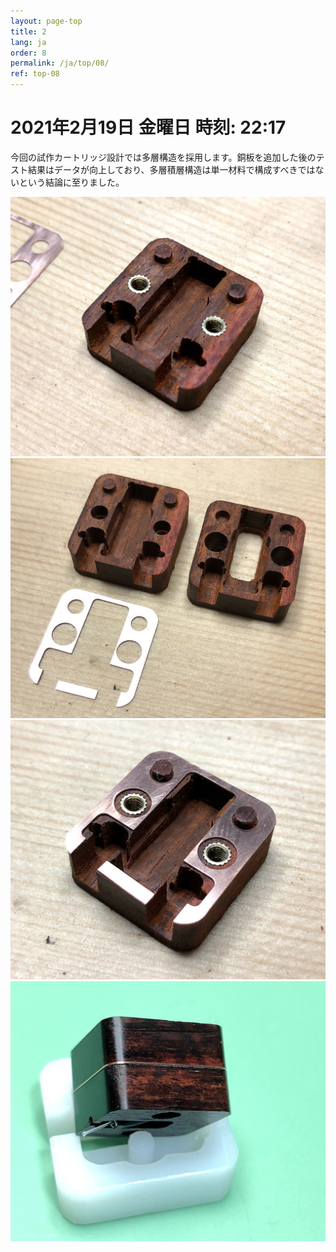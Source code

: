 ```yaml
---
layout: page-top
title: 2
lang: ja
order: 8
permalink: /ja/top/08/
ref: top-08
---
```



# 2021年2月19日   金曜日   時刻: 22:17


今回の試作カートリッジ設計では多層構造を採用します。銅板を追加した後のテスト結果はデータが向上しており、多層積層構造は単一材料で構成すべきではないという結論に至りました。



![1](/assets/top/08/1.jpg)
![2](/assets/top/08/2.jpg)
![3](/assets/top/08/3.jpg)
![4](/assets/top/08/4.jpg)
